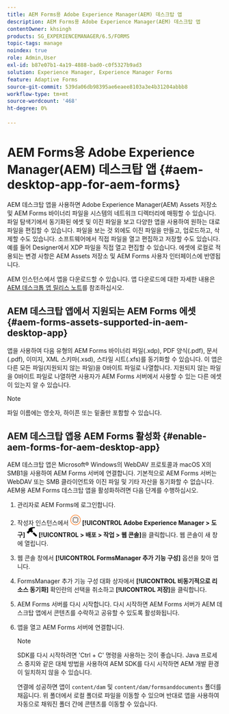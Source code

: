 ```yaml
---
title: AEM Forms용 Adobe Experience Manager(AEM) 데스크탑 앱
description: AEM Forms용 Adobe Experience Manager(AEM) 데스크탑 앱
contentOwner: khsingh
products: SG_EXPERIENCEMANAGER/6.5/FORMS
topic-tags: manage
noindex: true
role: Admin,User
exl-id: b87e07b1-4a19-4888-bad0-c0f5327b9ad3
solution: Experience Manager, Experience Manager Forms
feature: Adaptive Forms
source-git-commit: 539da06db98395ae6eaee8103a3e4b31204abbb8
workflow-type: tm+mt
source-wordcount: '468'
ht-degree: 0%

---
```


# AEM Forms용 Adobe Experience Manager(AEM) 데스크탑 앱 {#aem-desktop-app-for-aem-forms}

AEM 데스크탑 앱을 사용하면 Adobe Experience Manager(AEM) Assets 저장소 및 AEM Forms 바이너리 파일을 시스템의 네트워크 디렉터리에 매핑할 수 있습니다. 파일 탐색기에서 동기화된 에셋 및 이진 파일을 보고 다양한 앱을 사용하여 원하는 대로 파일을 편집할 수 있습니다. 파일을 보는 것 외에도 이진 파일을 만들고, 업로드하고, 삭제할 수도 있습니다. 소프트웨어에서 직접 파일을 열고 편집하고 저장할 수도 있습니다. 예를 들어 Designer에서 XDP 파일을 직접 열고 편집할 수 있습니다. 에셋에 로컬로 적용되는 변경 사항은 AEM Assets 저장소 및 AEM Forms 사용자 인터페이스에 반영됩니다.

AEM 인스턴스에서 앱을 다운로드할 수 있습니다. 앱 다운로드에 대한 자세한 내용은 [AEM 데스크톱 앱 릴리스 노트](https://experienceleague.adobe.com/docs/experience-manager-desktop-app/using/release-notes.html?lang=ko)를 참조하십시오.

## AEM 데스크탑 앱에서 지원되는 AEM Forms 에셋 {#aem-forms-assets-supported-in-aem-desktop-app}

앱을 사용하여 다음 유형의 AEM Forms 바이너리 파일(.xdp), PDF 양식(.pdf), 문서(.pdf), 이미지, XML 스키마(.xsd), 스타일 시트(.xfs)를 동기화할 수 있습니다. 이 앱은 다른 모든 파일(지원되지 않는 파일)을 0바이트 파일로 나열합니다. 지원되지 않는 파일을 0바이트 파일로 나열하면 사용자가 AEM Forms 서버에서 사용할 수 있는 다른 에셋이 있는지 알 수 있습니다.

>[!NOTE]
>
>파일 이름에는 영숫자, 하이픈 또는 밑줄만 포함할 수 있습니다.

## AEM 데스크탑 앱용 AEM Forms 활성화 {#enable-aem-forms-for-aem-desktop-app}

AEM 데스크탑 앱은 Microsoft® Windows의 WebDAV 프로토콜과 macOS X의 SMB1을 사용하여 AEM Forms 서버에 연결합니다. 기본적으로 AEM Forms 서버는 WebDAV 또는 SMB 클라이언트와 이진 파일 및 기타 자산을 동기화할 수 없습니다. AEM용 AEM Forms 데스크탑 앱을 활성화하려면 다음 단계를 수행하십시오.

1. 관리자로 AEM Forms에 로그인합니다.
1. 작성자 인스턴스에서 ![adobeexperiencemanager](assets/adobeexperiencemanager.png) **[!UICONTROL Adobe Experience Manager > 도구]** ![hammer](assets/hammer.png) **[!UICONTROL > 배포 > 작업 > 웹 콘솔]**&#x200B;을 클릭합니다. 웹 콘솔이 새 창에 열립니다.
1. 웹 콘솔 창에서 **[!UICONTROL FormsManager 추가 기능 구성]** 옵션을 찾아 엽니다.
1. FormsManager 추가 기능 구성 대화 상자에서 **[!UICONTROL 비동기적으로 리소스 동기화]** 확인란의 선택을 취소하고 **[!UICONTROL 저장]**&#x200B;을 클릭합니다.
1. AEM Forms 서버를 다시 시작합니다. 다시 시작하면 AEM Forms 서버가 AEM 데스크탑 앱에서 콘텐츠를 수락하고 공유할 수 있도록 활성화됩니다.
1. 앱을 열고 AEM Forms 서버에 연결합니다.

   >[!NOTE]
   >
   > SDK를 다시 시작하려면 &#39;Ctrl + C&#39; 명령을 사용하는 것이 좋습니다. Java 프로세스 중지와 같은 대체 방법을 사용하여 AEM SDK를 다시 시작하면 AEM 개발 환경이 일치하지 않을 수 있습니다.

   연결에 성공하면 앱이 `content/dam` 및 `content/dam/formsanddocuments` 폴더를 채웁니다. 위 폴더에서 로컬 폴더로 파일을 이동할 수 있으며 반대로 앱을 사용하여 자동으로 채워진 폴더 간에 콘텐츠를 이동할 수 있습니다.
